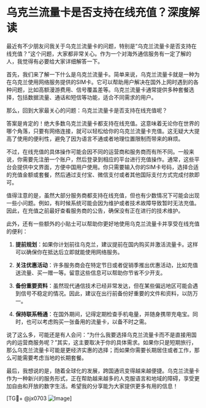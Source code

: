 # 乌克兰流量卡是否支持在线充值？深度解读

最近有不少朋友问我关于乌克兰流量卡的问题，特别是“乌克兰流量卡是否支持在线充值？”这个问题，大家都非常关心。作为一个对海外通信服务有一定了解的人，我觉得有必要给大家详细解答一下。

首先，我们来了解一下什么是乌克兰流量卡。简单来说，乌克兰流量卡就是一种为在乌克兰使用网络服务提供的SIM卡。它可以帮助用户解决在国外上网时遇到的各种问题，比如高额漫游费用、信号覆盖差等。乌克兰流量卡通常提供多种套餐选择，包括数据流量、通话和短信等功能，适合不同需求的用户。

那么，回到大家最关心的问题：乌克兰流量卡是否支持在线充值呢？

答案是肯定的！绝大多数乌克兰流量卡都支持在线充值。这意味着无论你在世界的哪个角落，只要有网络连接，就可以轻松给你的乌克兰流量卡充值。这无疑大大提高了使用的便利性，避免了因为语言不通或者地理位置限制而带来的麻烦。

不过，在线充值的具体操作可能会因不同的运营商和服务商而有所不同。一般来说，你需要先注册一个账户，然后登录到相应的平台进行充值操作。通常，这些平台会提供中文界面，方便中国用户使用。你只需要输入你的SIM卡号码，选择合适的充值金额或套餐，然后通过支付宝、微信支付或者其他国际支付方式完成付款即可。

值得注意的是，虽然大部分服务商都支持在线充值，但也有少数情况下可能会出现一些小问题。例如，有时候系统可能会因为维护或者技术故障导致暂时无法充值。因此，在充值之前最好查看服务商的公告，确保没有正在进行的技术维护。

此外，还有一些额外的小贴士可以帮助你更好地使用乌克兰流量卡并享受在线充值的便利：

1. **提前规划**：如果你计划前往乌克兰，建议提前在国内购买并激活流量卡。这样可以确保你在抵达后立即就能使用网络服务。
   
2. **关注优惠活动**：许多服务商会在特定节日或者促销季推出优惠活动，比如充值送流量、买一赠一等。留意这些信息可以帮助你节省不少开支。

3. **备份重要资料**：虽然现代通信技术已经非常发达，但在某些偏远地区可能会遇到信号不稳定的情况。因此，建议在出行前备份好重要的文件和资料，以防万一。

4. **保持联系畅通**：在国外期间，记得定期检查手机电量，并随身携带充电宝。同时，也可以考虑购买一张备用的流量卡，以备不时之需。

说了这么多，可能还是有人会问：“为什么我要选择乌克兰流量卡而不是直接用国内的运营商服务呢？”其实，这主要取决于你的具体需求。如果你只是短期旅行，那么乌克兰流量卡可能是更经济实惠的选择；而如果你需要长期居住或者工作，那么可能需要考虑当地的长期套餐。

最后，我想说的是，随着全球化的发展，跨国通讯变得越来越便捷。乌克兰流量卡作为一种新兴的服务形式，正在帮助越来越多的人克服语言和地域的障碍，享受更加自由和开放的数字生活。希望我的分享能为大家提供更多有用的信息！

[TG💪+ @jx0703 ![Image](https://github.com/user-attachments/assets/dbca1d08-cadb-493c-b0ec-ad6f7a83f270)]